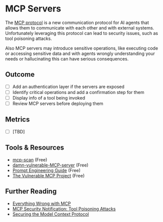 # MCP Servers

The [MCP protocol](https://modelcontextprotocol.io/introduction) is a new communication protocol for AI agents that allows them to communicate with each other and with external systems. Unfortunately leveraging this protocol can lead to security issues, such as tool poisoning attacks.

Also MCP servers may introduce sensitive operations, like executing code or accessing sensitive data and with agents wrongly understanding your needs or hallucinating this can have serious consequences.

## Outcome

- [ ] Add an authentication layer if the servers are exposed
- [ ] Identify critical operations and add a confirmation step for them
- [ ] Display info of a tool being invoked
- [ ] Review MCP servers before deploying them

## Metrics

- [ ] [TBD]

## Tools & Resources

- [mcp-scan](https://github.com/invariantlabs-ai/mcp-scan) (Free)
- [damn-vulnerable-MCP-server](https://github.com/harishsg993010/damn-vulnerable-MCP-server) (Free)
- [Prompt Engineering Guide](https://www.promptingguide.ai/) (Free)
- [The Vulnerable MCP Project](https://vineethsai.github.io/vulnerablemcp/) (Free)

## Further Reading

- [Everything Wrong with MCP](https://blog.sshh.io/p/everything-wrong-with-mcp)
- [MCP Security Notification: Tool Poisoning Attacks](https://invariantlabs.ai/blog/mcp-security-notification-tool-poisoning-attacks)
- [Securing the Model Context Protocol](https://block.github.io/goose/blog/2025/03/31/securing-mcp)
